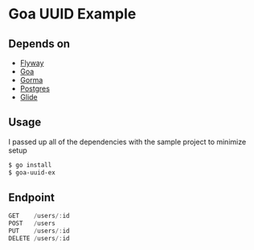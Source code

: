 # Goa UUID Example

## Depends on
- [Flyway](https://flywaydb.org/)
- [Goa](https://github.com/goadesign/goa)
- [Gorma](https://github.com/goadesign/goa)
- [Postgres](https://www.postgresql.org/)
- [Glide](https://github.com/Masterminds/glide)

## Usage

I passed up all of the dependencies with the sample project to minimize setup
```bash
$ go install
$ goa-uuid-ex
```

## Endpoint
```js
GET    /users/:id
POST   /users
PUT    /users/:id
DELETE /users/:id
```
